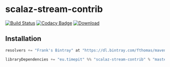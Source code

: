 # scalaz-stream-contrib
[![Build Status](https://travis-ci.org/fthomas/scalaz-stream-contrib.svg?branch=master)](https://travis-ci.org/fthomas/scalaz-stream-contrib)
[![Codacy Badge](https://www.codacy.com/project/badge/d8a18283637f429ea5ea7fe18f78d216)](https://www.codacy.com/app/fthomas/scalaz-stream-contrib)
[![Download](https://api.bintray.com/packages/fthomas/maven/scalaz-stream-contrib/images/download.svg)](https://bintray.com/fthomas/maven/scalaz-stream-contrib/_latestVersion)

## Installation

```scala
resolvers += "Frank's Bintray" at "https://dl.bintray.com/fthomas/maven"

libraryDependencies += "eu.timepit" %% "scalaz-stream-contrib" % "master-[git hash]"
```
